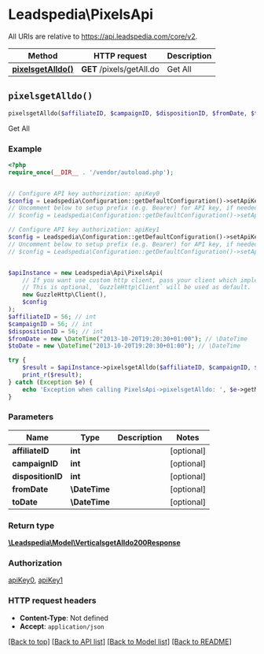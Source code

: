 # Leadspedia\PixelsApi

All URIs are relative to https://api.leadspedia.com/core/v2.

Method | HTTP request | Description
------------- | ------------- | -------------
[**pixelsgetAlldo()**](PixelsApi.md#pixelsgetAlldo) | **GET** /pixels/getAll.do | Get All


## `pixelsgetAlldo()`

```php
pixelsgetAlldo($affiliateID, $campaignID, $dispositionID, $fromDate, $toDate): \Leadspedia\Model\VerticalsgetAlldo200Response
```

Get All

### Example

```php
<?php
require_once(__DIR__ . '/vendor/autoload.php');


// Configure API key authorization: apiKey0
$config = Leadspedia\Configuration::getDefaultConfiguration()->setApiKey('api_key', 'YOUR_API_KEY');
// Uncomment below to setup prefix (e.g. Bearer) for API key, if needed
// $config = Leadspedia\Configuration::getDefaultConfiguration()->setApiKeyPrefix('api_key', 'Bearer');

// Configure API key authorization: apiKey1
$config = Leadspedia\Configuration::getDefaultConfiguration()->setApiKey('api_secret', 'YOUR_API_KEY');
// Uncomment below to setup prefix (e.g. Bearer) for API key, if needed
// $config = Leadspedia\Configuration::getDefaultConfiguration()->setApiKeyPrefix('api_secret', 'Bearer');


$apiInstance = new Leadspedia\Api\PixelsApi(
    // If you want use custom http client, pass your client which implements `GuzzleHttp\ClientInterface`.
    // This is optional, `GuzzleHttp\Client` will be used as default.
    new GuzzleHttp\Client(),
    $config
);
$affiliateID = 56; // int
$campaignID = 56; // int
$dispositionID = 56; // int
$fromDate = new \DateTime("2013-10-20T19:20:30+01:00"); // \DateTime
$toDate = new \DateTime("2013-10-20T19:20:30+01:00"); // \DateTime

try {
    $result = $apiInstance->pixelsgetAlldo($affiliateID, $campaignID, $dispositionID, $fromDate, $toDate);
    print_r($result);
} catch (Exception $e) {
    echo 'Exception when calling PixelsApi->pixelsgetAlldo: ', $e->getMessage(), PHP_EOL;
}
```

### Parameters

Name | Type | Description  | Notes
------------- | ------------- | ------------- | -------------
 **affiliateID** | **int**|  | [optional]
 **campaignID** | **int**|  | [optional]
 **dispositionID** | **int**|  | [optional]
 **fromDate** | **\DateTime**|  | [optional]
 **toDate** | **\DateTime**|  | [optional]

### Return type

[**\Leadspedia\Model\VerticalsgetAlldo200Response**](../Model/VerticalsgetAlldo200Response.md)

### Authorization

[apiKey0](../../README.md#apiKey0), [apiKey1](../../README.md#apiKey1)

### HTTP request headers

- **Content-Type**: Not defined
- **Accept**: `application/json`

[[Back to top]](#) [[Back to API list]](../../README.md#endpoints)
[[Back to Model list]](../../README.md#models)
[[Back to README]](../../README.md)
